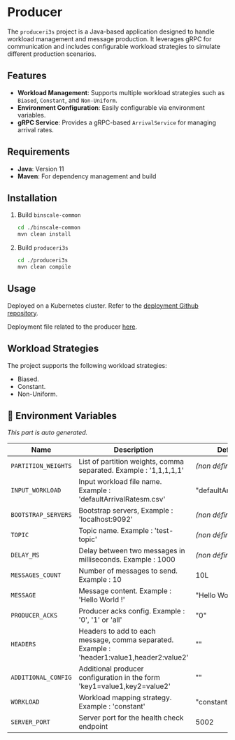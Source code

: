 # Producer

The `produceri3s` project is a Java-based application designed to handle workload management and message production. It
leverages gRPC for communication and includes configurable workload strategies to simulate different production
scenarios.

## Features

- **Workload Management**: Supports multiple workload strategies such as `Biased`, `Constant`, and `Non-Uniform`.
- **Environment Configuration**: Easily configurable via environment variables.
- **gRPC Service**: Provides a gRPC-based `ArrivalService` for managing arrival rates.

## Requirements

- **Java**: Version 11
- **Maven**: For dependency management and build

## Installation

1. Build `binscale-common`
    ```sh
    cd ./binscale-common
    mvn clean install
    ```
2. Build `produceri3s`
    ```sh
    cd ./produceri3s
    mvn clean compile
    ```

## Usage

Deployed on a Kubernetes cluster.
Refer to the [deployment Github repository](https://github.com/benneuville/binscale-deployment).

Deployment file related to the
producer [here](https://github.com/benneuville/binscale-deployment/blob/master/experience/producer.yaml).

## Workload Strategies

The project supports the following workload strategies:

* Biased.
* Constant.
* Non-Uniform.

## 🔧 Environment Variables

*This part is auto generated.*

| Name                | Description                                                                                | Default value              |
|---------------------|--------------------------------------------------------------------------------------------|----------------------------|
| `PARTITION_WEIGHTS` | List of partition weights, comma separated. Example : '1,1,1,1,1'                          | *(non défini)*             |
| `INPUT_WORKLOAD`    | Input workload file name. Example : 'defaultArrivalRatesm.csv'                             | "defaultArrivalRatesm.csv" |
| `BOOTSTRAP_SERVERS` | Bootstrap servers, Example : 'localhost:9092'                                              | *(non défini)*             |
| `TOPIC`             | Topic name. Example : 'test-topic'                                                         | *(non défini)*             |
| `DELAY_MS`          | Delay between two messages in milliseconds. Example : 1000                                 | *(non défini)*             |
| `MESSAGES_COUNT`    | Number of messages to send. Example : 10                                                   | 10L                        |
| `MESSAGE`           | Message content. Example : 'Hello World !'                                                 | "Hello World !"            |
| `PRODUCER_ACKS`     | Producer acks config. Example : '0', '1' or 'all'                                          | "0"                        |
| `HEADERS`           | Headers to add to each message, comma separated. Example : 'header1:value1,header2:value2' | ""                         |
| `ADDITIONAL_CONFIG` | Additional producer configuration in the form 'key1=value1,key2=value2'                    | ""                         |
| `WORKLOAD`          | Workload mapping strategy. Example : 'constant'                                            | "constant"                 |
| `SERVER_PORT`       | Server port for the health check endpoint                                                  | 5002                       |

